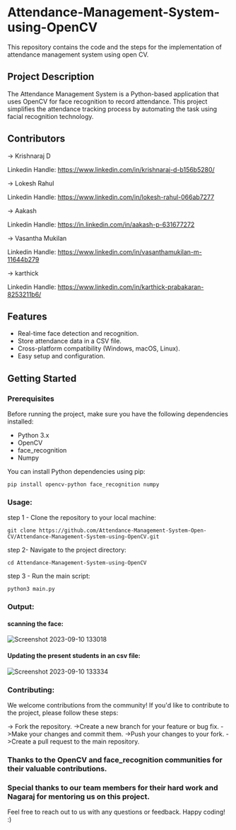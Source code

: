 # Attendance-Management-System-using-OpenCV
This repository contains the code and the steps for the implementation of attendance management system using open CV.

## Project Description

The Attendance Management System is a Python-based application that uses OpenCV for face recognition to record attendance. This project simplifies the attendance tracking process by automating the task using facial recognition technology.

## Contributors

-> Krishnaraj D

  Linkedin Handle: https://www.linkedin.com/in/krishnaraj-d-b156b5280/
  
-> Lokesh Rahul

  Linkedin Handle: https://www.linkedin.com/in/lokesh-rahul-066ab7277
  
-> Aakash

  Linkedin Handle: https://in.linkedin.com/in/aakash-p-631677272
  
-> Vasantha Mukilan

  Linkedin Handle: https://www.linkedin.com/in/vasanthamukilan-m-11644b279
  
-> karthick

  Linkedin Handle: https://www.linkedin.com/in/karthick-prabakaran-8253211b6/

## Features

- Real-time face detection and recognition.
- Store attendance data in a CSV file.
- Cross-platform compatibility (Windows, macOS, Linux).
- Easy setup and configuration.

## Getting Started

### Prerequisites

Before running the project, make sure you have the following dependencies installed:

- Python 3.x
- OpenCV
- face_recognition
- Numpy

You can install Python dependencies using pip:

```
pip install opencv-python face_recognition numpy
```

### Usage:

step 1 - Clone the repository to your local machine:
```
git clone https://github.com/Attendance-Management-System-Open-CV/Attendance-Management-System-using-OpenCV.git
```
step 2- Navigate to the project directory:
```
cd Attendance-Management-System-using-OpenCV
```

step 3 - Run the main script:

```
python3 main.py
```

### Output:

#### scanning the face:
![Screenshot 2023-09-10 133018](https://github.com/Attendance-Management-System-Open-CV/Attendance-Management-System-using-OpenCV/assets/72570119/5ffa2f5d-bd99-46ae-939f-49b3e761acc0)


#### Updating the present students in an csv file:

![Screenshot 2023-09-10 133334](https://github.com/Attendance-Management-System-Open-CV/Attendance-Management-System-using-OpenCV/assets/72570119/742ea06d-94b6-41e1-babf-d9d511b04722)



### Contributing:

We welcome contributions from the community! If you'd like to contribute to the project, please follow these steps:

  -> Fork the repository.
  ->Create a new branch for your feature or bug fix.
  ->Make your changes and commit them.
  ->Push your changes to your fork.
  ->Create a pull request to the main repository.


  ### Thanks to the OpenCV and face_recognition communities for their valuable contributions.
  ### Special thanks to our team members for their hard work and Nagaraj for mentoring us on this project.

Feel free to reach out to us with any questions or feedback. Happy coding!            :)
